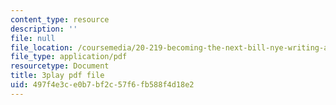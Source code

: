 ```yaml
---
content_type: resource
description: ''
file: null
file_location: /coursemedia/20-219-becoming-the-next-bill-nye-writing-and-hosting-the-educational-show-january-iap-2015/497f4e3ce0b7bf2c57f6fb588f4d18e2_ZMe7jSsPmW4.pdf
file_type: application/pdf
resourcetype: Document
title: 3play pdf file
uid: 497f4e3c-e0b7-bf2c-57f6-fb588f4d18e2
---
```

